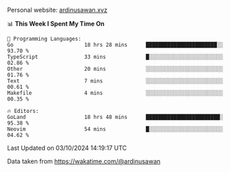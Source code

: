 Personal website: [ardinusawan.xyz](https://ardinusawan.xyz)

<!--START_SECTION:waka-->
📊 **This Week I Spent My Time On** 

```text
💬 Programming Languages: 
Go                       18 hrs 28 mins      ███████████████████████░░   93.70 % 
TypeScript               33 mins             █░░░░░░░░░░░░░░░░░░░░░░░░   02.86 % 
Other                    20 mins             ░░░░░░░░░░░░░░░░░░░░░░░░░   01.76 % 
Text                     7 mins              ░░░░░░░░░░░░░░░░░░░░░░░░░   00.61 % 
Makefile                 4 mins              ░░░░░░░░░░░░░░░░░░░░░░░░░   00.35 % 

🔥 Editors: 
GoLand                   18 hrs 48 mins      ████████████████████████░   95.38 % 
Neovim                   54 mins             █░░░░░░░░░░░░░░░░░░░░░░░░   04.62 % 
```


 Last Updated on 03/10/2024 14:19:17 UTC
<!--END_SECTION:waka-->
Data taken from https://wakatime.com/@ardinusawan
